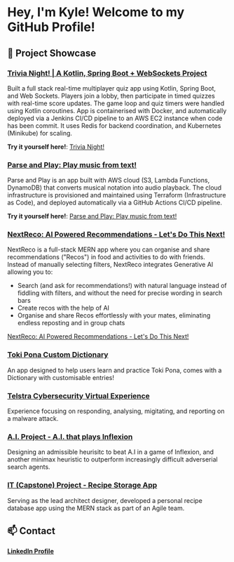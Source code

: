 # Hey, I'm Kyle! Welcome to my GitHub Profile!

## 🔭 Project Showcase
### **[Trivia Night! | A Kotlin, Spring Boot + WebSockets Project](https://github.com/kyle-t01/multiplayer_live_quiz)**

Built a full stack real-time multiplayer quiz app using Kotlin, Spring Boot, and Web Sockets. Players join a lobby, then participate in timed quizzes with real-time score updates. The game loop and quiz timers were handled using Kotlin coroutines. App is containerised with Docker, and automatically deployed via a Jenkins CI/CD pipeline to an AWS EC2 instance when code has been commit. It uses Redis for backend coordination, and Kubernetes (Minikube) for scaling.

**Try it yourself here!**: [Trivia Night!](http://54.79.146.28/)

### **[Parse and Play: Play music from text!](https://github.com/kyle-t01/parse_and_play)**
Parse and Play is an app built with AWS cloud (S3, Lambda Functions, DynamoDB) that converts musical notation into audio playback. The cloud infrastructure is provisioned and maintained using Terraform (Infrastructure as Code), and deployed automatically via a GitHub Actions CI/CD pipeline.

**Try it yourself here!**: [Parse and Play: Play music from text!](http://parse-and-play-2.s3-website-ap-southeast-2.amazonaws.com)

### **[NextReco: AI Powered Recommendations - Let's Do This Next!](https://github.com/kyle-t01/next_reco)**
NextReco is a full-stack MERN app where you can organise and share recommendations ("Recos") in food and activities to do with friends. Instead of manually selecting filters, NextReco integrates Generative AI allowing you to:
- Search (and ask for recommendations!) with natural language instead of fiddling with filters, and without the need for precise wording in search bars
- Create recos with the help of AI
- Organise and share Recos effortlessly with your mates, eliminating endless reposting and in group chats

[NextReco: AI Powered Recommendations - Let's Do This Next!](https://incandescent-ganache-a6c8d3.netlify.app/)

### **[Toki Pona Custom Dictionary](https://github.com/kyle-t01/toki_pona_learn)**
An app designed to help users learn and practice Toki Pona, comes with a Dictionary with customisable entries!

### **[Telstra Cybersecurity Virtual Experience](https://github.com/kyle-t01/telstra_cybersecurity_virtual_experience)**
Experience focusing on responding, analysing, migitating, and reporting on a malware attack.

### **[A.I. Project - A.I. that plays Inflexion](https://kyle-t01.github.io/#ai-project)**
Designing an admissible heurisitc to beat A.I in a game of Inflexion, and another minimax heuristic to outperform increasingly difficult adverserial search agents.

### **[IT (Capstone) Project - Recipe Storage App](https://kyle-t01.github.io/#it-project)**
Serving as the lead architect designer, developed a personal recipe database app using the MERN stack as part of an Agile team.


## 📫 Contact
**[LinkedIn Profile](https://www.linkedin.com/in/kyle-t01/)**

